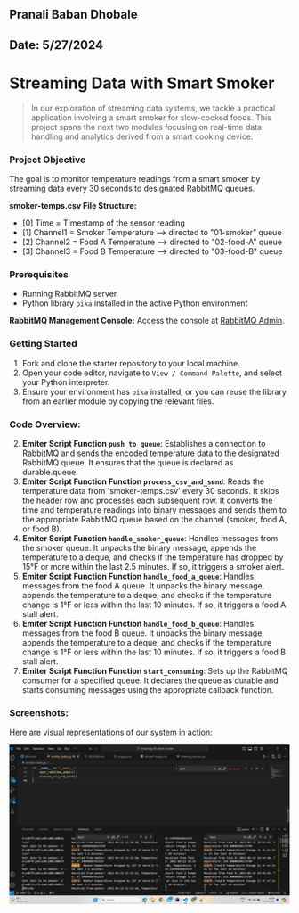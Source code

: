 ## Pranali Baban Dhobale
## Date: 5/27/2024

# Streaming Data with Smart Smoker

> In our exploration of streaming data systems, we tackle a practical application involving a smart smoker for slow-cooked foods. This project spans the next two modules focusing on real-time data handling and analytics derived from a smart cooking device.

### Project Objective
The goal is to monitor temperature readings from a smart smoker by streaming data every 30 seconds to designated RabbitMQ queues. 

**smoker-temps.csv File Structure:**
- [0] Time = Timestamp of the sensor reading
- [1] Channel1 = Smoker Temperature --> directed to "01-smoker" queue
- [2] Channel2 = Food A Temperature --> directed to "02-food-A" queue
- [3] Channel3 = Food B Temperature --> directed to "03-food-B" queue

### Prerequisites
- Running RabbitMQ server
- Python library `pika` installed in the active Python environment

**RabbitMQ Management Console:**
Access the console at [RabbitMQ Admin](http://localhost:15672/).

### Getting Started

1. Fork and clone the starter repository to your local machine.
2. Open your code editor, navigate to `View / Command Palette`, and select your Python interpreter.
3. Ensure your environment has `pika` installed, or you can reuse the library from an earlier module by copying the relevant files.

### Code Overview:
2. **Emiter Script Function `push_to_queue`**: Establishes a connection to RabbitMQ and sends the encoded temperature data to the designated RabbitMQ queue. It ensures that the queue is declared as durable.queue. 
3. **Emiter Script Function Function `process_csv_and_send`**: Reads the temperature data from 'smoker-temps.csv' every 30 seconds. It skips the header row and processes each subsequent row. It converts the time and temperature readings into binary messages and sends them to the appropriate RabbitMQ queue based on the channel (smoker, food A, or food B).
4. **Emiter Script Function `handle_smoker_queue`**: Handles messages from the smoker queue. It unpacks the binary message, appends the temperature to a deque, and checks if the temperature has dropped by 15°F or more within the last 2.5 minutes. If so, it triggers a smoker alert.
5. **Emiter Script Function Function `handle_food_a_queue`**: Handles messages from the food A queue. It unpacks the binary message, appends the temperature to a deque, and checks if the temperature change is 1°F or less within the last 10 minutes. If so, it triggers a food A stall alert.
6. **Emiter Script Function Function `handle_food_b_queue`**: Handles messages from the food B queue. It unpacks the binary message, appends the temperature to a deque, and checks if the temperature change is 1°F or less within the last 10 minutes. If so, it triggers a food B stall alert.
6. **Emiter Script Function Function `start_consuming`**: Sets up the RabbitMQ consumer for a specified queue. It declares the queue as durable and starts consuming messages using the appropriate callback function.

### Screenshots:
Here are visual representations of our system in action:

![Window Queue with Alerts](image-1.png)
